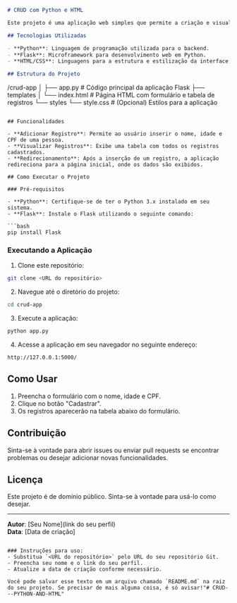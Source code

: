 ```markdown
# CRUD com Python e HTML

Este projeto é uma aplicação web simples que permite a criação e visualização de registros de pessoas (nome, idade e CPF) utilizando Flask, um microframework para Python. A aplicação segue o padrão CRUD (Create, Read, Update, Delete).

## Tecnologias Utilizadas

- **Python**: Linguagem de programação utilizada para o backend.
- **Flask**: Microframework para desenvolvimento web em Python.
- **HTML/CSS**: Linguagens para a estrutura e estilização da interface do usuário.

## Estrutura do Projeto

```
/crud-app
│
├── app.py                 # Código principal da aplicação Flask
├── templates
│   └── index.html         # Página HTML com formulário e tabela de registros
└── styles
    └── style.css          # (Opcional) Estilos para a aplicação
```

## Funcionalidades

- **Adicionar Registro**: Permite ao usuário inserir o nome, idade e CPF de uma pessoa.
- **Visualizar Registros**: Exibe uma tabela com todos os registros cadastrados.
- **Redirecionamento**: Após a inserção de um registro, a aplicação redireciona para a página inicial, onde os dados são exibidos.

## Como Executar o Projeto

### Pré-requisitos

- **Python**: Certifique-se de ter o Python 3.x instalado em seu sistema.
- **Flask**: Instale o Flask utilizando o seguinte comando:

```bash
pip install Flask
```

### Executando a Aplicação

1. Clone este repositório:

```bash
git clone <URL do repositório>
```

2. Navegue até o diretório do projeto:

```bash
cd crud-app
```

3. Execute a aplicação:

```bash
python app.py
```

4. Acesse a aplicação em seu navegador no seguinte endereço:

```
http://127.0.0.1:5000/
```

## Como Usar

1. Preencha o formulário com o nome, idade e CPF.
2. Clique no botão "Cadastrar".
3. Os registros aparecerão na tabela abaixo do formulário.

## Contribuição

Sinta-se à vontade para abrir issues ou enviar pull requests se encontrar problemas ou desejar adicionar novas funcionalidades.

## Licença

Este projeto é de domínio público. Sinta-se à vontade para usá-lo como desejar.

---

**Autor**: [Seu Nome](link do seu perfil)  
**Data**: [Data de criação]
```

### Instruções para uso:
- Substitua `<URL do repositório>` pelo URL do seu repositório Git.
- Preencha seu nome e o link do seu perfil.
- Atualize a data de criação conforme necessário.

Você pode salvar esse texto em um arquivo chamado `README.md` na raiz do seu projeto. Se precisar de mais alguma coisa, é só avisar!"# CRUD---PYTHON-AND-HTML" 

